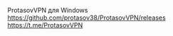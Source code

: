 ProtasovVPN для Windows
https://github.com/protasov38/ProtasovVPN/releases
https://t.me/ProtasovVPN
